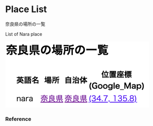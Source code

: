 Place List
============

奈良県の場所の一覧

List of Nara place

![place list](https://github.com/ohwada/World_Countries/blob/main/geoPandas/polygon_explode/nara/place_list/screenshots/nara_place_list.png)

### Reference

